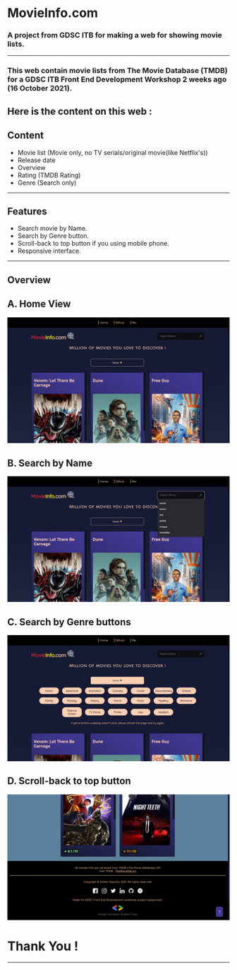 # MovieInfo.com
### A project from GDSC ITB for making a web for showing movie lists.
--------------------------------------------------------------------
### This web contain movie lists from The Movie Database (TMDB) for a GDSC ITB Front End Development Workshop 2 weeks ago (16 October 2021).
Here is the content on this web : 
--------------------------------------------------------------------
## Content
- Movie list (Movie only, no TV serials/original movie(like Netflix's))
- Release date
- Overview
- Rating (TMDB Rating)
- Genre (Search only)
--------------------------------------------------------------------
## Features
- Search movie by Name.
- Search by Genre button.
- Scroll-back to top button if you using mobile phone.
- Responsive interface.
--------------------------------------------------------------------
## Overview

## A. Home View
![I](img/Screenshot-1.png)
## B. Search by Name
![II](img/Screenshot-2.png)
## C. Search by Genre buttons
![III](img/Screenshot-3.png)
## D. Scroll-back to top button
![IV](img/Screenshot-4.png)

# Thank You !
--------------------------------------------------------------------

